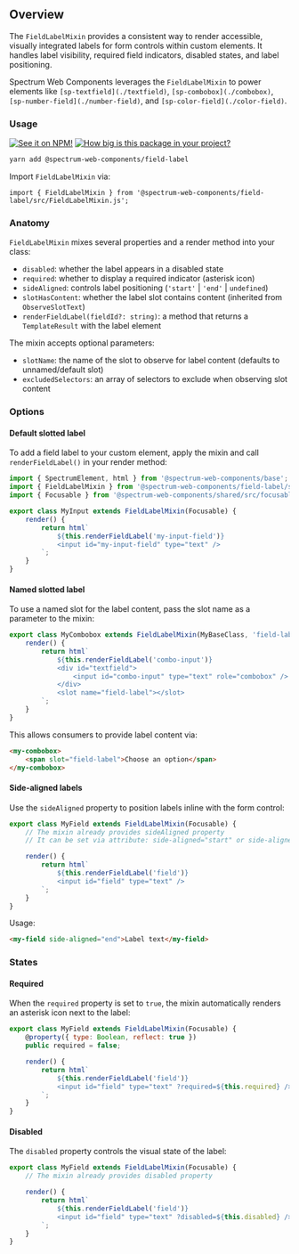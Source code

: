 ## Overview

The `FieldLabelMixin` provides a consistent way to render accessible, visually integrated labels for form controls within custom elements. It handles label visibility, required field indicators, disabled states, and label positioning.

Spectrum Web Components leverages the `FieldLabelMixin` to power elements like `[sp-textfield](./textfield)`, `[sp-combobox](./combobox)`, `[sp-number-field](./number-field)`, and `[sp-color-field](./color-field)`.

### Usage

[![See it on NPM!](https://img.shields.io/npm/v/@spectrum-web-components/field-label?style=for-the-badge)](https://www.npmjs.com/package/@spectrum-web-components/field-label)
[![How big is this package in your project?](https://img.shields.io/bundlephobia/minzip/@spectrum-web-components/field-label?style=for-the-badge)](https://bundlephobia.com/result?p=@spectrum-web-components/field-label)

```zsh
yarn add @spectrum-web-components/field-label
```

Import `FieldLabelMixin` via:

```
import { FieldLabelMixin } from '@spectrum-web-components/field-label/src/FieldLabelMixin.js';
```

### Anatomy

`FieldLabelMixin` mixes several properties and a render method into your class:

- `disabled`: whether the label appears in a disabled state
- `required`: whether to display a required indicator (asterisk icon)
- `sideAligned`: controls label positioning (`'start'` | `'end'` | `undefined`)
- `slotHasContent`: whether the label slot contains content (inherited from `ObserveSlotText`)
- `renderFieldLabel(fieldId?: string)`: a method that returns a `TemplateResult` with the label element

The mixin accepts optional parameters:

- `slotName`: the name of the slot to observe for label content (defaults to unnamed/default slot)
- `excludedSelectors`: an array of selectors to exclude when observing slot content

### Options

#### Default slotted label

To add a field label to your custom element, apply the mixin and call `renderFieldLabel()` in your render method:

```js
import { SpectrumElement, html } from '@spectrum-web-components/base';
import { FieldLabelMixin } from '@spectrum-web-components/field-label/src/FieldLabelMixin.js';
import { Focusable } from '@spectrum-web-components/shared/src/focusable.js';

export class MyInput extends FieldLabelMixin(Focusable) {
    render() {
        return html`
            ${this.renderFieldLabel('my-input-field')}
            <input id="my-input-field" type="text" />
        `;
    }
}
```

#### Named slotted label

To use a named slot for the label content, pass the slot name as a parameter to the mixin:

```js
export class MyCombobox extends FieldLabelMixin(MyBaseClass, 'field-label') {
    render() {
        return html`
            ${this.renderFieldLabel('combo-input')}
            <div id="textfield">
                <input id="combo-input" type="text" role="combobox" />
            </div>
            <slot name="field-label"></slot>
        `;
    }
}
```

This allows consumers to provide label content via:

```html
<my-combobox>
    <span slot="field-label">Choose an option</span>
</my-combobox>
```

#### Side-aligned labels

Use the `sideAligned` property to position labels inline with the form control:

```js
export class MyField extends FieldLabelMixin(Focusable) {
    // The mixin already provides sideAligned property
    // It can be set via attribute: side-aligned="start" or side-aligned="end"

    render() {
        return html`
            ${this.renderFieldLabel('field')}
            <input id="field" type="text" />
        `;
    }
}
```

Usage:

```html
<my-field side-aligned="end">Label text</my-field>
```

### States

#### Required

When the `required` property is set to `true`, the mixin automatically renders an asterisk icon next to the label:

```js
export class MyField extends FieldLabelMixin(Focusable) {
    @property({ type: Boolean, reflect: true })
    public required = false;

    render() {
        return html`
            ${this.renderFieldLabel('field')}
            <input id="field" type="text" ?required=${this.required} />
        `;
    }
}
```

#### Disabled

The `disabled` property controls the visual state of the label:

```js
export class MyField extends FieldLabelMixin(Focusable) {
    // The mixin already provides disabled property

    render() {
        return html`
            ${this.renderFieldLabel('field')}
            <input id="field" type="text" ?disabled=${this.disabled} />
        `;
    }
}
```
